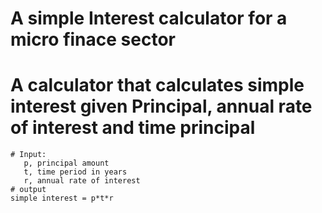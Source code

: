 # A simple Interest calculator for a micro finace sector
# A calculator that calculates simple interest given Principal, annual rate of interest and time principal
```
# Input:
   p, principal amount
   t, time period in years
   r, annual rate of interest
# output
simple interest = p*t*r
```
